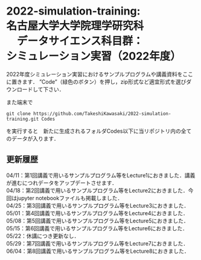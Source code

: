 # 2022-simulation-training: <br>名古屋大学大学院理学研究科<br>　データサイエンス科目群：<br>シミュレーション実習（2022年度）
2022年度シミュレーション実習におけるサンプルプログラムや講義資料をここに置きます．
”Code”（緑色のボタン）を押し，zip形式など適宜形式を選びダウンロードして下さい．

また端末で
```
git clone https://github.com/TakeshiKawasaki/2022-simulation-training.git Codes
```
を実行すると　新たに生成されるフォルダCodes以下に当リポジトリ内の全てのデータが入ります．

## 更新履歴<br>
04/11：第1回講義で用いるサンプルプログラム等をLecture1におきました．講義が進むにつれデータをアップデートさせます．<br>
04/18：第2回講義で用いるサンプルプログラム等をLecture2におきました．今回はjupyter notebookファイルも掲載しました．<br>
04/25：第3回講義で用いるサンプルプログラム等をLecture3におきました．<br>
05/01：第4回講義で用いるサンプルプログラム等をLecture4におきました．<br>
05/08：第5回講義で用いるサンプルプログラム等をLecture5におきました．<br>
05/15：第6回講義で用いるサンプルプログラム等をLecture6におきました．<br>
05/22：休講につき更新なし．<br>
05/29：第7回講義で用いるサンプルプログラム等をLecture7におきました．<br>
06/04：第8回講義で用いるサンプルプログラム等をLecture8におきました．<br>

